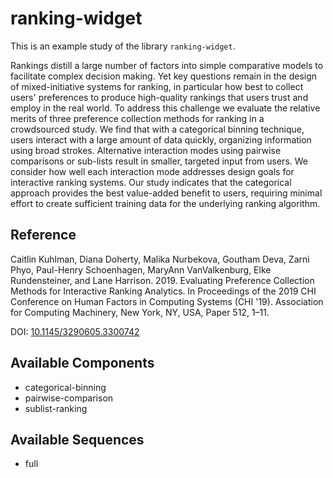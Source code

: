 
# ranking-widget



This is an example study of the library `ranking-widget`.

Rankings distill a large number of factors into simple comparative models to facilitate complex decision making. Yet key questions remain in the design of mixed-initiative systems for ranking, in particular how best to collect users' preferences to produce high-quality rankings that users trust and employ in the real world. To address this challenge we evaluate the relative merits of three preference collection methods for ranking in a crowdsourced study. We find that with a categorical binning technique, users interact with a large amount of data quickly, organizing information using broad strokes. Alternative interaction modes using pairwise comparisons or sub-lists result in smaller, targeted input from users. We consider how well each interaction mode addresses design goals for interactive ranking systems. Our study indicates that the categorical approach provides the best value-added benefit to users, requiring minimal effort to create sufficient training data for the underlying ranking algorithm.

## Reference

Caitlin Kuhlman, Diana Doherty, Malika Nurbekova, Goutham Deva, Zarni Phyo, Paul-Henry Schoenhagen, MaryAnn VanValkenburg, Elke Rundensteiner, and Lane Harrison. 2019. Evaluating Preference Collection Methods for Interactive Ranking Analytics. In Proceedings of the 2019 CHI Conference on Human Factors in Computing Systems (CHI '19). Association for Computing Machinery, New York, NY, USA, Paper 512, 1–11.

DOI: [10.1145/3290605.3300742](https://dx.doi.org/10.1145/3290605.3300742)



## Available Components

- categorical-binning
- pairwise-comparison
- sublist-ranking

## Available Sequences

- full


